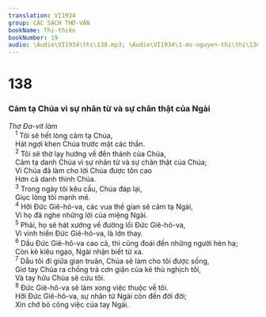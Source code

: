 ```yaml
---
translation: VI1934
group: CÁC SÁCH THƠ-VĂN
bookName: Thi-thiên 
bookNumber: 19
audio: \Audio\VI1934\thi\138.mp3; \Audio\VI1934\1-ms-nguyen-thi\thi\138.mp3
---
```


<div class="title"><h1>138</h1><h3>Cảm tạ Chúa vì sự nhân từ và sự chân thật của Ngài</h3><i>Thơ Đa-vít làm</i></div>
<span class="verse thi_138_1"> <sup>1</sup> Tôi sẽ hết lòng cảm tạ Chúa, <br/> Hát ngợi khen Chúa trước mặt các thần. <br/></span>
<span class="verse thi_138_2"> <sup>2</sup> Tôi sẽ thờ lạy hướng về đền thánh của Chúa, <br/> Cảm tạ danh Chúa vì sự nhân từ và sự chân thật của Chúa; <br/> Vì Chúa đã làm cho lời Chúa được tôn cao <br/> Hơn cả danh thinh Chúa. <br/></span>
<span class="verse thi_138_3"> <sup>3</sup> Trong ngày tôi kêu cầu, Chúa đáp lại, <br/> Giục lòng tôi mạnh mẽ. <br/></span>
<span class="verse thi_138_4"> <sup>4</sup> Hỡi Đức Giê-hô-va, các vua thế gian sẽ cảm tạ Ngài, <br/> Vì họ đã nghe những lời của miệng Ngài. <br/></span>
<span class="verse thi_138_5"> <sup>5</sup> Phải, họ sẽ hát xướng về đường lối Đức Giê-hô-va, <br/> Vì vinh hiển Đức Giê-hô-va, là lớn thay. <br/></span>
<span class="verse thi_138_6"> <sup>6</sup> Dầu Đức Giê-hô-va cao cả, thì cũng đoái đến những người hèn hạ; <br/> Còn kẻ kiêu ngạo, Ngài nhận biết từ xa. <br/></span>
<span class="verse thi_138_7"> <sup>7</sup> Dẫu tôi đi giữa gian truân, Chúa sẽ làm cho tôi được sống, <br/> Giơ tay Chúa ra chống trả cơn giận của kẻ thù nghịch tôi, <br/> Và tay hữu Chúa sẽ cứu tôi. <br/></span>
<span class="verse thi_138_8"> <sup>8</sup> Đức Giê-hô-va sẽ làm xong việc thuộc về tôi. <br/> Hỡi Đức Giê-hô-va, sự nhân từ Ngài còn đến đời đời; <br/> Xin chớ bỏ công việc của tay Ngài. <br/></span>
